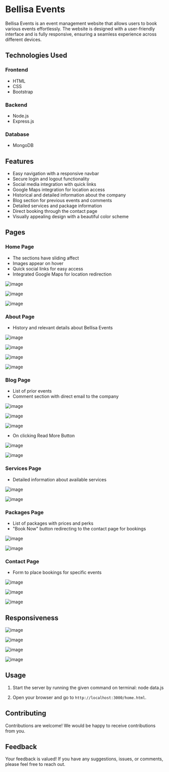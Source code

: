 # Bellisa Events

Bellisa Events is an event management website that allows users to book various events effortlessly. The website is designed with a user-friendly interface and is fully responsive, ensuring a seamless experience across different devices.

## Technologies Used

### Frontend

- HTML
- CSS
- Bootstrap

### Backend

- Node.js
- Express.js

### Database

- MongoDB

## Features

- Easy navigation with a responsive navbar
- Secure login and logout functionality
- Social media integration with quick links
- Google Maps integration for location access
- Historical and detailed information about the company
- Blog section for previous events and comments
- Detailed services and package information
- Direct booking through the contact page
- Visually appealing design with a beautiful color scheme

## Pages

### Home Page

- The sections have sliding affect
- Images appear on hover
- Quick social links for easy access
- Integrated Google Maps for location redirection
  
![image](https://github.com/Javaria-Shabbir24/BellisaEvents-EventManagementWebsite/assets/102341169/c1b99e8b-ce5b-4088-9d66-524aada7f61a)

![image](https://github.com/Javaria-Shabbir24/BellisaEvents-EventManagementWebsite/assets/102341169/a9e64cf7-8cbd-4180-84f6-78a89dea8d45)

![image](https://github.com/Javaria-Shabbir24/BellisaEvents-EventManagementWebsite/assets/102341169/d550d26b-e2d5-45b0-a0d9-63e0161f438d)


### About Page
- History and relevant details about Bellisa Events

![image](https://github.com/Javaria-Shabbir24/BellisaEvents-EventManagementWebsite/assets/102341169/ec07f148-2888-430d-a2f9-c337cd0cc23d)

![image](https://github.com/Javaria-Shabbir24/BellisaEvents-EventManagementWebsite/assets/102341169/69d2015d-eeb5-418b-80b8-ee53cd39a5be)

![image](https://github.com/Javaria-Shabbir24/BellisaEvents-EventManagementWebsite/assets/102341169/0fff00d4-50d7-48dc-80e9-63939157ed5f)

![image](https://github.com/Javaria-Shabbir24/BellisaEvents-EventManagementWebsite/assets/102341169/a15f0e77-1d59-4f65-b278-bd0d299f128f)

### Blog Page
- List of prior events
- Comment section with direct email to the company

![image](https://github.com/Javaria-Shabbir24/BellisaEvents-EventManagementWebsite/assets/102341169/6b7e834c-3c3b-41c6-8d4e-bed23c5db881)

![image](https://github.com/Javaria-Shabbir24/BellisaEvents-EventManagementWebsite/assets/102341169/05b34131-cacf-4dc9-b8e1-be40cb9efd66)

![image](https://github.com/Javaria-Shabbir24/BellisaEvents-EventManagementWebsite/assets/102341169/9135c60a-28d4-4c5b-ad8b-eb906d709229)

- On clicking Read More Button

![image](https://github.com/Javaria-Shabbir24/BellisaEvents-EventManagementWebsite/assets/102341169/dbd2af72-43e2-4954-b8ac-a0e7841439a0)

![image](https://github.com/Javaria-Shabbir24/BellisaEvents-EventManagementWebsite/assets/102341169/d6d47c19-cbde-4a84-a175-141a090731c5)


### Services Page
- Detailed information about available services

![image](https://github.com/Javaria-Shabbir24/BellisaEvents-EventManagementWebsite/assets/102341169/8d4431da-7703-4344-bd5f-666d929e2017)

![image](https://github.com/Javaria-Shabbir24/BellisaEvents-EventManagementWebsite/assets/102341169/9c05f611-8235-4ded-b283-239381a8f7a2)


### Packages Page
- List of packages with prices and perks
- "Book Now" button redirecting to the contact page for bookings

![image](https://github.com/Javaria-Shabbir24/BellisaEvents-EventManagementWebsite/assets/102341169/2e7a8171-4278-4816-b660-a8bb87c8f3ba)

![image](https://github.com/Javaria-Shabbir24/BellisaEvents-EventManagementWebsite/assets/102341169/b779e21a-2c0a-4db8-a0ea-47117ab9a6dd)

### Contact Page
- Form to place bookings for specific events

![image](https://github.com/Javaria-Shabbir24/BellisaEvents-EventManagementWebsite/assets/102341169/e2e1ec86-0287-4301-a4dc-5ceb20d497bf)

![image](https://github.com/Javaria-Shabbir24/BellisaEvents-EventManagementWebsite/assets/102341169/dcc3acdb-971c-4c23-ad95-d92fc60784d9)

![image](https://github.com/Javaria-Shabbir24/BellisaEvents-EventManagementWebsite/assets/102341169/98d6d309-4e2e-4af6-86f5-6a71496f0228)

## Responsiveness

![image](https://github.com/Javaria-Shabbir24/BellisaEvents-EventManagementWebsite/assets/102341169/d1ad71e4-c1f4-4d59-88b1-6edae07b9b2a)

![image](https://github.com/Javaria-Shabbir24/BellisaEvents-EventManagementWebsite/assets/102341169/18676cbe-b4c8-448f-86ec-e397bc74502f)

![image](https://github.com/Javaria-Shabbir24/BellisaEvents-EventManagementWebsite/assets/102341169/774f8605-9140-426d-8bef-7c520a9a8dd8)

![image](https://github.com/Javaria-Shabbir24/BellisaEvents-EventManagementWebsite/assets/102341169/9001d70d-c827-466f-9d16-0bc35688a582)

## Usage

1. Start the server by running the given command on terminal:
   node data.js
   
3. Open your browser and go to `http://localhost:3000/home.html`.

## Contributing

Contributions are welcome! We would be happy to receive contributions from you. 

## Feedback
Your feedback is valued! If you have any suggestions, issues, or comments, please feel free to reach out. 

